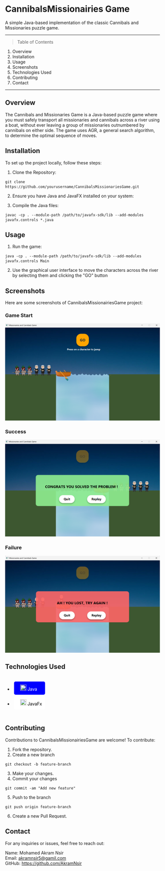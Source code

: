 # CannibalsMissionairies Game

A simple Java-based implementation of the classic Cannibals and Missionaries puzzle game. 

***

> Table of Contents
1. Overview
2. Installation
3. Usage
4. Screenshots
5. Technologies Used
6. Contributing
7. Contact

***

## Overview
The Cannibals and Missionaries Game is a Java-based puzzle game where you must safely transport all missionaries and cannibals across a river using a boat, without ever leaving a group of missionaries outnumbered by cannibals on either side. The game uses AGR, a general search algorithm, to determine the optimal sequence of moves.

## Installation
To set up the project locally, follow these steps:

  1. Clone the Repository:
  ```
  git clone https://github.com/yourusername/CannibalsMissionariesGame.git
  ```

  2. Ensure you have Java and JavaFX installed on your system:     

  3. Compile the Java files:
  ```
  javac -cp . --module-path /path/to/javafx-sdk/lib --add-modules javafx.controls *.java
  ```

## Usage
  1. Run the game:
  ```
  java -cp . --module-path /path/to/javafx-sdk/lib --add-modules javafx.controls Main
  ```

  2. Use the graphical user interface to move the characters across the river by selecting them and clicking the "GO" button

## Screenshots 
Here are some screenshots of CannibalsMissionairiesGame project:

### Game Start
![Game Start](res/screenshots/gameStart.png)

### Success
![Success](res/screenshots/success.png)

### Failure 
![Failure](res/screenshots/failure.png)

## Technologies Used
<div style="display: flex; gap: 20px; flex-wrap: wrap;">

* <div style="background-color:blue;color:white;border-radius:5px;padding:10px;margin:5px;">
    <img src="https://cdn4.iconfinder.com/data/icons/logos-and-brands/512/181_Java_logo_logos-512.png" height="20" width="20" style="padding-left:10px"/> Java
  </div>

* <div style="background-color:#ffffff;color:#000000;border-radius:5px;padding:10px;margin:5px;">
    <img src="https://upload.wikimedia.org/wikipedia/fr/c/cc/JavaFX_Logo.png" height="20" width="20" style="padding-left:10px"/> JavaFx
  </div>

</div>

## Contributing
Contributions to CannibalsMissionairiesGame are welcome! To contribute:

  1. Fork the repository.
  2. Create a new branch 

  ```
  git checkout -b feature-branch
  ```
  3. Make your changes.
  4. Commit your changes

  ```
  git commit -am "Add new feature"
  ```
  5. Push to the branch
  ```
  git push origin feature-branch
  ```
  6. Create a new Pull Request.

## Contact
For any inquiries or issues, feel free to reach out:

Name: Mohamed Akram Nsir    
Email: akramnsir5@gamil.com    
GitHub: https://github.com/AkramNsir
